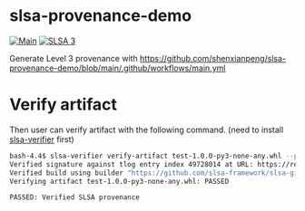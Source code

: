# slsa-provenance-demo

[![Main](https://github.com/shenxianpeng/slsa-provenance-demo/actions/workflows/main.yml/badge.svg)](https://github.com/shenxianpeng/slsa-provenance-demo/actions/workflows/main.yml)
[![SLSA 3](https://slsa.dev/images/gh-badge-level3.svg)](https://slsa.dev)

Generate Level 3 provenance with https://github.com/shenxianpeng/slsa-provenance-demo/blob/main/.github/workflows/main.yml

# Verify artifact

Then user can verify artifact with the following command. (need to install [slsa-verifier](https://github.com/slsa-framework/slsa-verifier) first)

```bash
bash-4.4$ slsa-verifier verify-artifact test-1.0.0-py3-none-any.whl --provenance-path test-1.0.0-py3-none-any.whl.intoto.jsonl --source-uri github.com/shenxianpeng/slsa-provenance-demo
Verified signature against tlog entry index 49728014 at URL: https://rekor.sigstore.dev/api/v1/log/entries/24296fb24b8ad77af7063689e8760fd7134f37e17251ec1d5adc16af64cb5cb579493278f7686e77
Verified build using builder "https://github.com/slsa-framework/slsa-github-generator/.github/workflows/generator_generic_slsa3.yml@refs/tags/v1.9.0" at commit fb7f6df9f8565ed6fa01591df2af0c41e5573798
Verifying artifact test-1.0.0-py3-none-any.whl: PASSED

PASSED: Verified SLSA provenance
```
